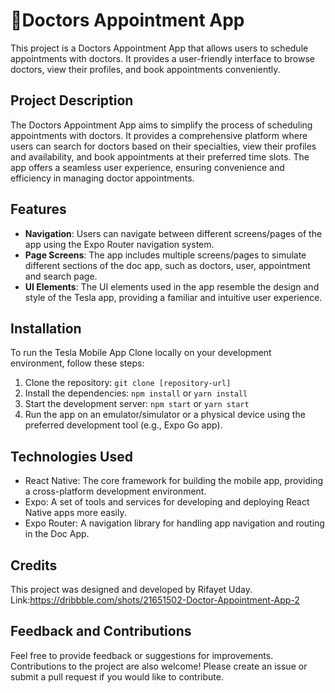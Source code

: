 # 🚀Doctors Appointment App
This project is a Doctors Appointment App that allows users to schedule appointments with doctors. It provides a user-friendly interface to browse doctors, view their profiles, and book appointments conveniently.

## Project Description
The Doctors Appointment App aims to simplify the process of scheduling appointments with doctors. It provides a comprehensive platform where users can search for doctors based on their specialties, view their profiles and availability, and book appointments at their preferred time slots. The app offers a seamless user experience, ensuring convenience and efficiency in managing doctor appointments.

## Features

- **Navigation**: Users can navigate between different screens/pages of the app using the Expo Router navigation system.
- **Page Screens**: The app includes multiple screens/pages to simulate different sections of the doc app, such as doctors, user, appointment and search page.
- **UI Elements**: The UI elements used in the app resemble the design and style of the Tesla app, providing a familiar and intuitive user experience.

## Installation

To run the Tesla Mobile App Clone locally on your development environment, follow these steps:

1. Clone the repository: `git clone [repository-url]`
2. Install the dependencies: `npm install` or `yarn install`
3. Start the development server: `npm start` or `yarn start`
4. Run the app on an emulator/simulator or a physical device using the preferred development tool (e.g., Expo Go app).

## Technologies Used

- React Native: The core framework for building the mobile app, providing a cross-platform development environment.
- Expo: A set of tools and services for developing and deploying React Native apps more easily.
- Expo Router: A navigation library for handling app navigation and routing in the Doc App.


## Credits
This project was designed and developed by Rifayet Uday.
Link:https://dribbble.com/shots/21651502-Doctor-Appointment-App-2

## Feedback and Contributions

Feel free to provide feedback or suggestions for improvements. Contributions to the project are also welcome! Please create an issue or submit a pull request if you would like to contribute.
